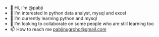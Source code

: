- 👋 Hi, I’m @pabji
- 👀 I’m interested in python data analyst, mysql and excel
- 🌱 I’m currently learning python and mysql
- 💞️ I’m looking to collaborate on some people who are still learning too
- 📫 How to reach me pabjinugroho@gmail.com

<!---
pabji/pabji is a ✨ special ✨ repository because its `README.md` (this file) appears on your GitHub profile.
You can click the Preview link to take a look at your changes.
--->
